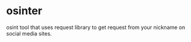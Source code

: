 # osinter
osint tool that uses request library to get request from your nickname on social media sites.

